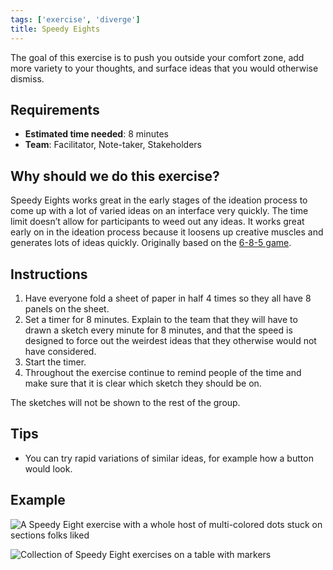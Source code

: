 ```yaml
---
tags: ['exercise', 'diverge']
title: Speedy Eights
---
```


The goal of this exercise is to push you outside your comfort zone, add more
variety to your thoughts, and surface ideas that you would otherwise dismiss.

## Requirements

- **Estimated time needed**: 8 minutes
- **Team**: Facilitator, Note-taker, Stakeholders

## Why should we do this exercise?

Speedy Eights works great in the early stages of the ideation process to come
up with a lot of varied ideas on an interface very quickly. The time limit
doesn’t allow for participants to weed out any ideas. It works great early on
in the ideation process because it loosens up creative muscles and generates
lots of ideas quickly. Originally based on the [6-8-5 game](https://gamestorming.com/6-8-5s/).

## Instructions

1. Have everyone fold a sheet of paper in half 4 times so they all have 8 panels on the sheet.
2. Set a timer for 8 minutes. Explain to the team that they will have to drawn a sketch every minute for 8 minutes, and that the speed is designed to force out the weirdest ideas that they otherwise would not have considered.
3. Start the timer.
4. Throughout the exercise continue to remind people of the time and make sure that it is clear which sketch they should be on.

The sketches will not be shown to the rest of the group.

## Tips

- You can try rapid variations of similar ideas, for example how a button would look.

## Example
![A Speedy Eight exercise with a whole host of multi-colored dots stuck on sections folks liked](/images/exercises/speedy-eights-remote.png)

![Collection of Speedy Eight exercises on a table with markers](/images/exercises/speedy-eights.jpeg)
